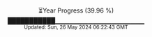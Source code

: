 <p align="center">
⏳Year Progress (39.96 %) <br>
███████████▁▁▁▁▁▁▁▁▁▁▁▁▁▁▁▁▁▁▁ <br>
<sub>Updated: Sun, 26 May 2024 06:22:43 GMT</sub>
</p>

